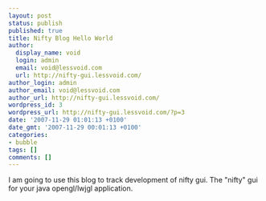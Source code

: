 ```yaml
---
layout: post
status: publish
published: true
title: Nifty Blog Hello World
author:
  display_name: void
  login: admin
  email: void@lessvoid.com
  url: http://nifty-gui.lessvoid.com/
author_login: admin
author_email: void@lessvoid.com
author_url: http://nifty-gui.lessvoid.com/
wordpress_id: 3
wordpress_url: http://nifty-gui.lessvoid.com/?p=3
date: '2007-11-29 01:01:13 +0100'
date_gmt: '2007-11-29 00:01:13 +0100'
categories:
- bubble
tags: []
comments: []
---
```

<p>I am going to use this blog to track development of nifty gui. The "nifty" gui for your java opengl&#47;lwjgl application.</p>
